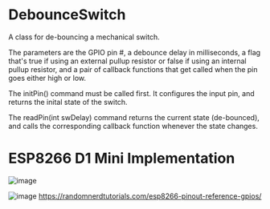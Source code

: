 # DebounceSwitch

A class for de-bouncing a mechanical switch.

The parameters are the GPIO pin #, a debounce delay in milliseconds, a flag that's true if using 
an external pullup resistor or false if using an internal pullup resistor, and a 
pair of callback functions that get called when the pin goes either high or low. 

The initPin() command must be called first. It configures the input pin, and returns the inital state of 
the switch.

The readPin(int swDelay) command returns the current state (de-bounced), and calls 
the corresponding callback function whenever the state changes.


# ESP8266 D1 Mini Implementation

![image](https://user-images.githubusercontent.com/83251604/124815881-cbc6db80-df35-11eb-852c-f5a654f3ed44.png)

![image](https://user-images.githubusercontent.com/83251604/124815934-e13c0580-df35-11eb-96e1-772857aab4bb.png)
https://randomnerdtutorials.com/esp8266-pinout-reference-gpios/

